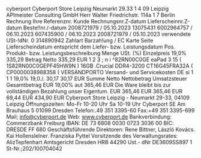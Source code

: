 cyberport Cyberport Store Leipzig Neumarkt 29.33 1 4 09 Leipzig APImeister Consulting GmbH Herr Walter Friedrichstr. 114a 1 7 Berlin Rechnung Ihre Referenznr. Kunde Rechnungsnr.Z-datum Lieferscheinnr.Z-datum Beste!!nr./-datum 2008721979 / 05.10.2023 13075431 6002964757 / 06.10.2023 607435900 / 06.10.2023 2008721979 / 05.10.2023 verwendete USt-!dNr. 0 314890942 Zahlart Barzah!ung / EC Karte Seite Lieferscheindatum entspricht dem Liefer- bzw. Leistungsdatum Pos. Produkt- bzw. Leistungsbeschreibung Menge USt. (%) Einzelpreis 19,0% 335,29 Betrag Netto 335,29 EUR 1 2 3 ; n i ^82RN00C0GE eaPad 3 15 ( 1S82RN00C0GEPF45HW9N ) 16GB .Crucial DDR4-3200 CT16G45FRA32A ( CP0000038988358 ( VERSANDPORTO Versand- und Servicekosten DE si 1 1 1 19,0% 19,0./. 30,17 30,17 EUR Summe Netto Nettobetrag Umsatzsteuer Gesamtbetrag EUR 19,00% aut 365,46 EUR Die Ware bleibt bis zur vollständigen Bezahlung unser Eigentum. EUR 365,46 EUR 365,46 EUR 69,44 EUR 434,90 EUR Cyberport Store Leipzig - Neumarkt 29-33, 04109 Leipzig Öffnungszeiten: Mo-Fr 10-20 Uhr Sa 10-19 Uhr Cyberport SE Am Brauhaus 5 01099 Dresden Telefon:.49 351 3395-60 Fax:+49 351 3395-699 Mail; info@cyberport.de Web: www.cyberport.de Bankverbindung: Commerzbank Freiburg IBAN: DE 73 6808 0030 0723 3036 00 BIC: DRESDE FF 680 Geschäftsführende Direktoren: Rene Bittner, László Kovács. Kai Hollenslelner. Franziska Pyttel Vorsitzende des Verwaltungsrates: AlizTepfenhart Amtsgericht Dresden HRB 44290 Ust.- dNr DE3609SS897 1 St-Nr.;202/100704042